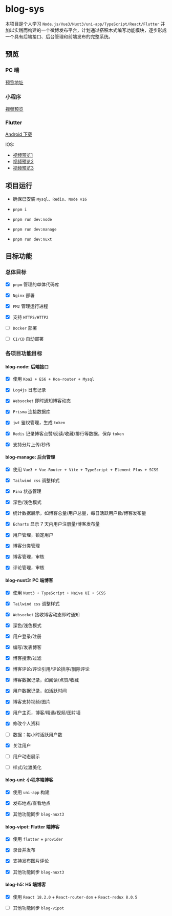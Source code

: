 # blog-sys

本项目是个人学习 `Node.js/Vue3/Nuxt3/uni-app/TypeScript/React/Flutter` 并加以实践而构建的一个微博发布平台，计划通过搭积木式编写功能模块，逐步形成一个具有后端接口、后台管理和前端发布的完整系统。

## 预览

### PC 端

[预览地址](https://niubility.website/blog/)

### 小程序

[视频预览](https://niubility.website/blog/post/2)

### Flutter

[Android 下载](https://yanhoor-public-resource.oss-cn-guangzhou.aliyuncs.com/blog-sys-release/vipot.apk)

IOS:

- [视频预览1](https://niubility.website/blog/post/39)
- [视频预览2](https://niubility.website/blog/post/40)
- [视频预览3](https://niubility.website/blog/post/43)

## 项目运行

- 确保已安装 `Mysql`、`Redis`、`Node v16`

- `pnpm i`

- `pnpm run dev:node`

- `pnpm run dev:manage`

- `pnpm run dev:nuxt`

## 目标功能

### 总体目标

- [x] `pnpm` 管理的单体代码库

- [x] `Nginx` 部署

- [x] `PM2` 管理运行进程

- [x] 支持 `HTTPS/HTTP2`

- [ ] `Docker` 部署

- [ ] `CI/CD` 自动部署

### 各项目功能目标

#### blog-node: 后端接口

- [x] 使用 `Koa2 + ES6 + Koa-router + Mysql`

- [x] `Log4js` 日志记录

- [x] `Websocket` 即时通知博客动态

- [x] `Prisma` 连接数据库

- [x] `jwt` 鉴权管理，生成 `token`

- [x] `Redis` 记录博客点赞/阅读/收藏/排行等数据，保存 `token`

- [x] 支持分片上传/秒传

#### blog-manage: 后台管理

- [x] 使用 `Vue3 + Vue-Router + Vite + TypeScript + Element Plus + SCSS`

- [x] `Tailwind css` 调整样式

- [x] `Pina` 状态管理

- [x] 深色/浅色模式

- [x] 统计数据展示，如博客总量/用户总量，每日活跃用户数/博客发布量

- [x] `Echarts` 显示 7 天内用户注册量/博客发布量

- [x] 用户管理，锁定用户

- [x] 博客分类管理

- [x] 博客管理，审核

- [x] 评论管理，审核

#### blog-nuxt3: PC 端博客

- [x] 使用 `Nuxt3 + TypeScript + Naive UI + SCSS`

- [x] `Tailwind css` 调整样式

- [x] `Websocket` 接收博客动态即时通知

- [x] 深色/浅色模式

- [x] 用户登录/注册

- [x] 编写/发表博客

- [x] 博客搜索/过滤

- [x] 博客评论/评论引用/评论排序/删除评论

- [x] 博客数据记录，如阅读/点赞/收藏

- [x] 用户数据记录，如活跃时间

- [x] 博客支持视频/图片

- [x] 用户主页，博客/精选/视频/图片墙

- [x] 修改个人资料

- [ ] 数据：每小时活跃用户数 

- [x] 关注用户

- [ ] 用户动态展示

- [ ] 样式/过渡美化

#### blog-uni: 小程序端博客

- [x] 使用 `uni-app` 构建

- [x] 发布地点/查看地点

- [x] 其他功能同步 `blog-nuxt3`

#### blog-vipot: Flutter 端博客

- [x] 使用 `flutter` + `provider`

- [x] 录音并发布

- [x] 支持发布图片评论

- [x] 其他功能同步 `blog-nuxt3`

#### blog-h5: H5 端博客

- [x] 使用 `React 18.2.0` + `React-router-dom` + `React-redux 8.0.5`

- [ ] 其他功能同步 `blog-vipot`
